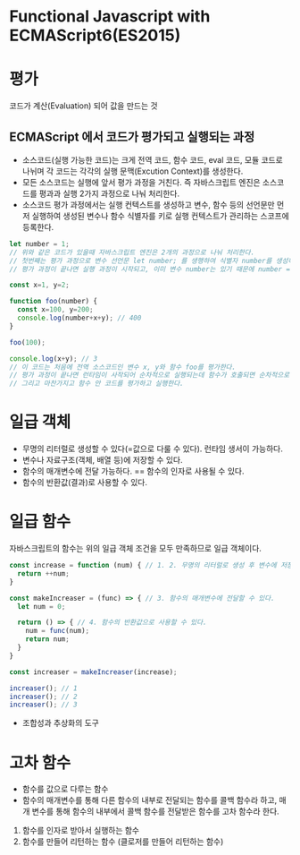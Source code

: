 # Functional Javascript with ECMAScript6(ES2015)

# 평가
코드가 계산(Evaluation) 되어 값을 만드는 것

## ECMAScript 에서 코드가 평가되고 실행되는 과정
- 소스코드(실행 가능한 코드)는 크게 전역 코드, 함수 코드, eval 코드, 모듈 코드로 나뉘며 각 코드는 각각의 실행 문맥(Excution Context)를 생성한다.
- 모든 소스코드는 실행에 앞서 평가 과정을 거친다. 즉 자바스크립트 엔진은 소스코드를 평과과 실행 2가지 과정으로 나눠 처리한다.
- 소스코드 평가 과정에서는 실행 컨텍스트를 생성하고 변수, 함수 등의 선언문만 먼저 실행하여 생성된 변수나 함수 식별자를 키로 실행 컨텍스트가 관리하는 스코프에 등록한다.
```javascript
let number = 1;
// 위와 같은 코드가 있을때 자바스크립트 엔진은 2개의 과정으로 나눠 처리한다.
// 첫번째는 평가 과정으로 변수 선언문 let number; 를 생행하여 식별자 number를 생성하고, 실행 컨텍스트가 관리하는 스코프에 등록되고 undefined로 초기화된다.
// 평가 과정이 끝나면 실행 과정이 시작되고, 이미 변수 number는 있기 때문에 number = 1; 를 실행하여 변수에 값을 할당한다.
```
```javascript
const x=1, y=2;

function foo(number) {
  const x=100, y=200;
  console.log(number+x+y); // 400
}

foo(100);

console.log(x+y); // 3
// 이 코드는 처음에 전역 소스코드인 변수 x, y와 함수 foo를 평가한다.
// 평가 과정이 끝나면 런타임이 사작되어 순차적으로 실행되는데 함수가 호출되면 순차적으로 실행되면 전역 코드의 실행을 일시 중단하고 함수로 컨텍스트 스위칭 된다.
// 그리고 마찬가지고 함수 안 코드를 평가하고 실행한다.
```

# 일급 객체
- 무명의 리터럴로 생성할 수 있다(=값으로 다룰 수 있다). 런타임 생서이 가능하다.
- 변수나 자료구조(객체, 배열 등)에 저장할 수 있다.
- 함수의 매개변수에 전달 가능하다. == 함수의 인자로 사용될 수 있다.
- 함수의 반환값(결과)로 사용할 수 있다.

# 일급 함수
자바스크립트의 함수는 위의 일급 객체 조건을 모두 만족하므로 일급 객체이다.
```javascript
const increase = function (num) { // 1. 2. 무명의 리터럴로 생성 후 변수에 저장.
  return ++num;
}

const makeIncreaser = (func) => { // 3. 함수의 매개변수에 전달할 수 있다.
  let num = 0;

  return () => { // 4. 함수의 반환값으로 사용할 수 있다.
    num = func(num);
    return num;
  }
}

const increaser = makeIncreaser(increase);

increaser(); // 1
increaser(); // 2
increaser(); // 3
```
- 조합성과 추상화의 도구

# 고차 함수
- 함수를 값으로 다루는 함수
- 함수의 매개변수를 통해 다른 함수의 내부로 전달되는 함수를 콜백 함수라 하고, 매개 변수를 통해 함수의 내부에서 콜백 함수를 전달받은 함수를 고차 함수라 한다.
1. 함수를 인자로 받아서 실행하는 함수
2. 함수를 만들어 리턴하는 함수 (클로저를 만들어 리턴하는 함수)
